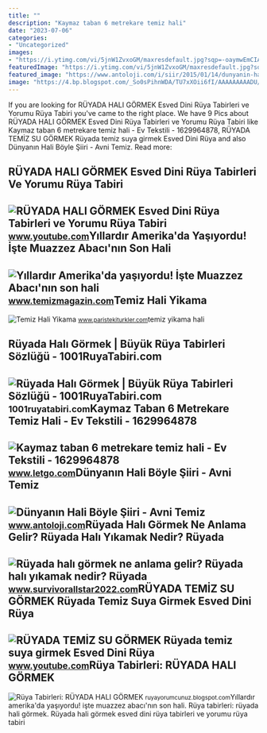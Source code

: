 ```yaml
---
title: ""
description: "Kaymaz taban 6 metrekare temiz hali"
date: "2023-07-06"
categories:
- "Uncategorized"
images:
- "https://i.ytimg.com/vi/5jnW1ZvxoGM/maxresdefault.jpg?sqp=-oaymwEmCIAKENAF8quKqQMa8AEB-AHUBoAC4AOKAgwIABABGH8gLyg3MA8=&amp;rs=AOn4CLABNDck9LZAwriDxKeuwYEN2Ri8qw"
featuredImage: "https://i.ytimg.com/vi/5jnW1ZvxoGM/maxresdefault.jpg?sqp=-oaymwEmCIAKENAF8quKqQMa8AEB-AHUBoAC4AOKAgwIABABGH8gLyg3MA8=&amp;rs=AOn4CLABNDck9LZAwriDxKeuwYEN2Ri8qw"
featured_image: "https://www.antoloji.com/i/siir/2015/01/14/dunyanin-hali-boyle.jpg"
image: "https://4.bp.blogspot.com/_So0sPihnWDA/TU7xXOii6fI/AAAAAAAAADU/_Kui1P4QnDw/s1600/rugbailey74753687530739.jpg"
---
```


If you are looking for RÜYADA HALI GÖRMEK Esved Dini Rüya Tabirleri ve Yorumu Rüya Tabiri you've came to the right place. We have 9 Pics about RÜYADA HALI GÖRMEK Esved Dini Rüya Tabirleri ve Yorumu Rüya Tabiri like Kaymaz taban 6 metrekare temiz hali - Ev Tekstili - 1629964878, RÜYADA TEMİZ SU GÖRMEK Rüyada temiz suya girmek Esved Dini Rüya and also Dünyanın Hali Böyle Şiiri - Avni Temiz. Read more:

RÜYADA HALI GÖRMEK Esved Dini Rüya Tabirleri Ve Yorumu Rüya Tabiri
------------------------------------------------------------------

 ![RÜYADA HALI GÖRMEK Esved Dini Rüya Tabirleri ve Yorumu Rüya Tabiri](https://i.ytimg.com/vi/5jnW1ZvxoGM/maxresdefault.jpg?sqp=-oaymwEmCIAKENAF8quKqQMa8AEB-AHUBoAC4AOKAgwIABABGH8gLyg3MA8=&rs=AOn4CLABNDck9LZAwriDxKeuwYEN2Ri8qw) <small>www.youtube.com</small>Yıllardır Amerika'da Yaşıyordu! İşte Muazzez Abacı'nın Son Hali
---------------------------------------------------------------

 ![Yıllardır Amerika'da yaşıyordu! İşte Muazzez Abacı'nın son hali](https://www.temizmagazin.com/sites/default/files/3e0d527a1e909f90_880x487.jpg) <small>www.temizmagazin.com</small>Temiz Hali Yikama
-----------------

 ![Temiz Hali Yikama](http://www.paristekiturkler.com/TEMIZ_20HALI_20YIKAMA.jpg?v=2q59082py6x09d) <small>www.paristekiturkler.com</small>temiz yikama hali

Rüyada Halı Görmek | Büyük Rüya Tabirleri Sözlüğü - 1001RuyaTabiri.com
----------------------------------------------------------------------

 ![Rüyada Halı Görmek | Büyük Rüya Tabirleri Sözlüğü - 1001RuyaTabiri.com](https://1001ruyatabiri.com/wp-content/uploads/2017/11/ruyada-hali-gormek-sermek-almak-temizlemek-silkelemek-buyuk-ruya-tabirleri-sozlugu-diyanet-1024x609.jpg) <small>1001ruyatabiri.com</small>Kaymaz Taban 6 Metrekare Temiz Hali - Ev Tekstili - 1629964878
--------------------------------------------------------------

 ![Kaymaz taban 6 metrekare temiz hali - Ev Tekstili - 1629964878](https://apollo-ireland.akamaized.net/v1/files/ipqsrikhhd9v1-OLXAUTOTR/image) <small>www.letgo.com</small>Dünyanın Hali Böyle Şiiri - Avni Temiz
--------------------------------------

 ![Dünyanın Hali Böyle Şiiri - Avni Temiz](https://www.antoloji.com/i/siir/2015/01/14/dunyanin-hali-boyle.jpg) <small>www.antoloji.com</small>Rüyada Halı Görmek Ne Anlama Gelir? Rüyada Halı Yıkamak Nedir? Rüyada
---------------------------------------------------------------------

 ![Rüyada halı görmek ne anlama gelir? Rüyada halı yıkamak nedir? Rüyada](https://www.survivorallstar2022.com/wp-content/uploads/2022/11/1668068244_684_Ruyada-hali-gormek-ne-anlama-gelir-Ruyada-hali-yikamak-nedir.jpg) <small>www.survivorallstar2022.com</small>RÜYADA TEMİZ SU GÖRMEK Rüyada Temiz Suya Girmek Esved Dini Rüya
---------------------------------------------------------------

 ![RÜYADA TEMİZ SU GÖRMEK Rüyada temiz suya girmek Esved Dini Rüya](https://i.ytimg.com/vi/HwnF3_4v2kk/maxresdefault.jpg) <small>www.youtube.com</small>Rüya Tabirleri: RÜYADA HALI GÖRMEK
----------------------------------

 ![Rüya Tabirleri: RÜYADA HALI GÖRMEK](https://4.bp.blogspot.com/_So0sPihnWDA/TU7xXOii6fI/AAAAAAAAADU/_Kui1P4QnDw/s1600/rugbailey74753687530739.jpg) <small>ruyayorumcunuz.blogspot.com</small>Yıllardır amerika'da yaşıyordu! i̇şte muazzez abacı'nın son hali. Rüya tabirleri: rüyada hali görmek. Rüyada hali görmek esved dini rüya tabirleri ve yorumu rüya tabiri
